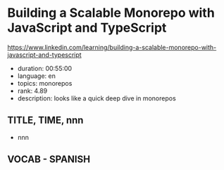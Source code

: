 # Building a Scalable Monorepo with JavaScript and TypeScript

https://www.linkedin.com/learning/building-a-scalable-monorepo-with-javascript-and-typescript

- duration: 00:55:00
- language: en
- topics: monorepos
- rank: 4.89
- description: looks like a quick deep dive in monorepos

## TITLE, TIME, nnn

- nnn

## VOCAB - SPANISH

```
```
